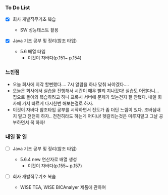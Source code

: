 ### To Do List

- [x] 회사 개발직무기초 복습

  - SW 성능테스트 활용

- [x] Java 기초 공부 및 정리(참조 타입)

  - 5.6 배열 타입
    - 이것이 자바다(p.151~ p.154)

  

### 느낀점

- 오늘 회사에 지각 할뻔했다.... 7시 알람을 하나 맞춰 놔야겠다....
- 오늘은 회사에서 실습을 진행해서 시간이 매우 빨리 지나갔다! 실습도 어렵다니... 집으로 돌아와 복습하려고 하니 프록시 서버에 문제가 있는건지 잘 안됐다. 내일 회사에 가서 빠르게 다시한번 해보는걸로 하자.
- 이것이 자바다 참조타입 공부를 시작하면서 진도가 좀 더딘 느낌이 있다. 조바심내지 말고 천천히 하자.. 천천히라도 하는게 어디냐! 헷갈리는것은 미루지말고 그날 공부하면서 꼭 하자!



### 내일 할 일

- [ ] Java 기초 공부 및 정리(참조 타입)
  - 5.6.4 new 연산자로 배열 생성
    - 이것이 자바다(p.155~ p.157)
- [ ] 회사 개발직무기초 복습

  - WISE TEA, WISE BICAnalyer 제품에 관하여

